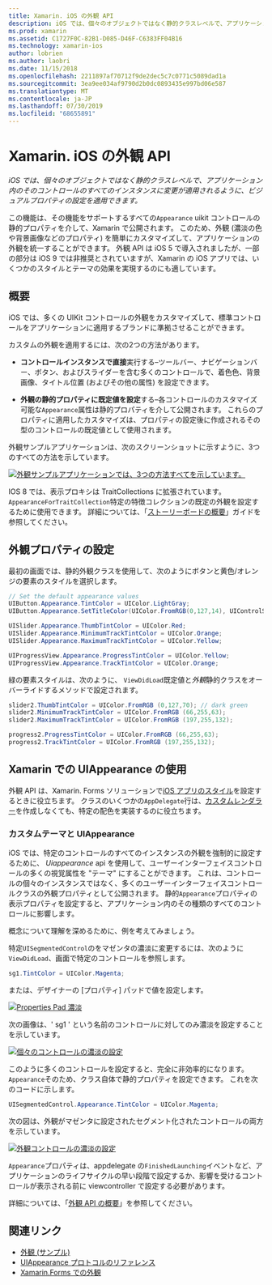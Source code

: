```yaml
---
title: Xamarin. iOS の外観 API
description: iOS では、個々のオブジェクトではなく静的クラスレベルで、アプリケーション内のそのコントロールのすべてのインスタンスに変更が適用されるように、ビジュアルプロパティの設定を適用できます。
ms.prod: xamarin
ms.assetid: C1727F0C-82B1-D085-D46F-C6383FF04B16
ms.technology: xamarin-ios
author: lobrien
ms.author: laobri
ms.date: 11/15/2018
ms.openlocfilehash: 2211897af70712f9de2dec5c7c0771c5089dad1a
ms.sourcegitcommit: 3ea9ee034af9790d2b0dc0893435e997bd06e587
ms.translationtype: MT
ms.contentlocale: ja-JP
ms.lasthandoff: 07/30/2019
ms.locfileid: "68655891"
---
```

# <a name="appearance-api-in-xamarinios"></a>Xamarin. iOS の外観 API

_iOS では、個々のオブジェクトではなく静的クラスレベルで、アプリケーション内のそのコントロールのすべてのインスタンスに変更が適用されるように、ビジュアルプロパティの設定を適用できます。_

この機能は、その機能をサポートするすべての`Appearance` uikit コントロールの静的プロパティを介して、Xamarin で公開されます。 このため、外観 (濃淡の色や背景画像などのプロパティ) を簡単にカスタマイズして、アプリケーションの外観を統一することができます。 外観 API は iOS 5 で導入されましたが、一部の部分は iOS 9 では非推奨とされていますが、Xamarin の iOS アプリでは、いくつかのスタイルとテーマの効果を実現するのにも適しています。

## <a name="overview"></a>概要

iOS では、多くの UIKit コントロールの外観をカスタマイズして、標準コントロールをアプリケーションに適用するブランドに準拠させることができます。

カスタムの外観を適用するには、次の2つの方法があります。

- **コントロールインスタンスで直接**実行する–ツールバー、ナビゲーションバー、ボタン、およびスライダーを含む多くのコントロールで、着色色、背景画像、タイトル位置 (およびその他の属性) を設定できます。

- **外観の静的プロパティに既定値を設定**する–各コントロールのカスタマイズ可能な`Appearance`属性は静的プロパティを介して公開されます。 これらのプロパティに適用したカスタマイズは、プロパティの設定後に作成されるその型のコントロールの既定値として使用されます。

外観サンプルアプリケーションは、次のスクリーンショットに示すように、3つのすべての方法を示しています。

[![](introduction-to-the-appearance-api-images/appearance01-sml.png "外観サンプルアプリケーションでは、3つの方法すべてを示しています。")](introduction-to-the-appearance-api-images/appearance01.png#lightbox)

IOS 8 では、表示プロキシは TraitCollections に拡張されています。
 `AppearanceForTraitCollection`特定の特徴コレクションの既定の外観を設定するために使用できます。 詳細については、「[ストーリーボードの概要](~/ios/user-interface/storyboards/unified-storyboards.md)」ガイドを参照してください。

## <a name="setting-appearance-properties"></a>外観プロパティの設定

最初の画面では、静的外観クラスを使用して、次のようにボタンと黄色/オレンジの要素のスタイルを選択します。

```csharp
// Set the default appearance values
UIButton.Appearance.TintColor = UIColor.LightGray;
UIButton.Appearance.SetTitleColor(UIColor.FromRGB(0,127,14), UIControlState.Normal);

UISlider.Appearance.ThumbTintColor = UIColor.Red;
UISlider.Appearance.MinimumTrackTintColor = UIColor.Orange;
UISlider.Appearance.MaximumTrackTintColor = UIColor.Yellow;

UIProgressView.Appearance.ProgressTintColor = UIColor.Yellow;
UIProgressView.Appearance.TrackTintColor = UIColor.Orange;
```

緑の要素スタイルは、次のように、 `ViewDidLoad`既定値と*外観*静的クラスをオーバーライドするメソッドで設定されます。

```csharp
slider2.ThumbTintColor = UIColor.FromRGB (0,127,70); // dark green
slider2.MinimumTrackTintColor = UIColor.FromRGB (66,255,63);
slider2.MaximumTrackTintColor = UIColor.FromRGB (197,255,132);
```

```csharp
progress2.ProgressTintColor = UIColor.FromRGB (66,255,63);
progress2.TrackTintColor = UIColor.FromRGB (197,255,132);
```

## <a name="using-uiappearance-in-xamarinforms"></a>Xamarin での UIAppearance の使用

外観 API は、Xamarin. Forms ソリューションで[iOS アプリのスタイル](~/xamarin-forms/platform/ios/formatting.md#uiappearance)を設定するときに役立ちます。 クラスのいくつかの`AppDelegate`行は、[カスタムレンダラー](~/xamarin-forms/app-fundamentals/custom-renderer/index.md)を作成しなくても、特定の配色を実装するのに役立ちます。

### <a name="custom-themes-and-uiappearance"></a>カスタムテーマと UIAppearance

iOS では、特定のコントロールのすべてのインスタンスの外観を強制的に設定するために、 *Uiappearance* api を使用して、ユーザーインターフェイスコントロールの多くの視覚属性を "テーマ" にすることができます。 これは、コントロールの個々のインスタンスではなく、多くのユーザーインターフェイスコントロールクラスの外観プロパティとして公開されます。 静的`Appearance`プロパティの表示プロパティを設定すると、アプリケーション内のその種類のすべてのコントロールに影響します。

概念について理解を深めるために、例を考えてみましょう。

特定`UISegmentedControl`のをマゼンタの濃淡に変更するには、次のように`ViewDidLoad`、画面で特定のコントロールを参照します。

```csharp
sg1.TintColor = UIColor.Magenta;
```

または、デザイナーの [プロパティ] パッドで値を設定します。

[![](introduction-to-the-appearance-api-images/propertiespadtint.png "Properties Pad 濃淡")](introduction-to-the-appearance-api-images/propertiespadtint.png#lightbox)

次の画像は、' sg1 ' という名前のコントロールに対してのみ濃淡を設定することを示しています。

[![](introduction-to-the-appearance-api-images/image53.png "個々のコントロールの濃淡の設定")](introduction-to-the-appearance-api-images/image53.png#lightbox)

このように多くのコントロールを設定すると、完全に非効率的になります。 `Appearance`そのため、クラス自体で静的プロパティを設定できます。 これを次のコードに示します。

```csharp
UISegmentedControl.Appearance.TintColor = UIColor.Magenta;
```

次の図は、外観がマゼンタに設定されたセグメント化されたコントロールの両方を示しています。

[![](introduction-to-the-appearance-api-images/image54.png "外観コントロールの濃淡の設定")](introduction-to-the-appearance-api-images/image54.png#lightbox)

`Appearance`プロパティは、appdelegate の`FinishedLaunching`イベントなど、アプリケーションのライフサイクルの早い段階で設定するか、影響を受けるコントロールが表示される前に viewcontroller で設定する必要があります。

詳細については、「[外観 API の概要](~/ios/user-interface/ios-ui/introduction-to-the-appearance-api.md)」を参照してください。

## <a name="related-links"></a>関連リンク

- [外観 (サンプル)](https://docs.microsoft.com/samples/xamarin/ios-samples/appearance)
- [UIAppearance プロトコルのリファレンス](https://developer.apple.com/library/ios/documentation/UIKit/Reference/UIAppearance_Protocol/)
- [Xamarin.Forms での外観](~/xamarin-forms/platform/ios/formatting.md#uiappearance)
